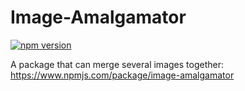 # Image-Amalgamator

[![npm version](https://badge.fury.io/js/image-amalgamator.svg)](https://badge.fury.io/js/image-amalgamator)

A package that can merge several images together: https://www.npmjs.com/package/image-amalgamator
